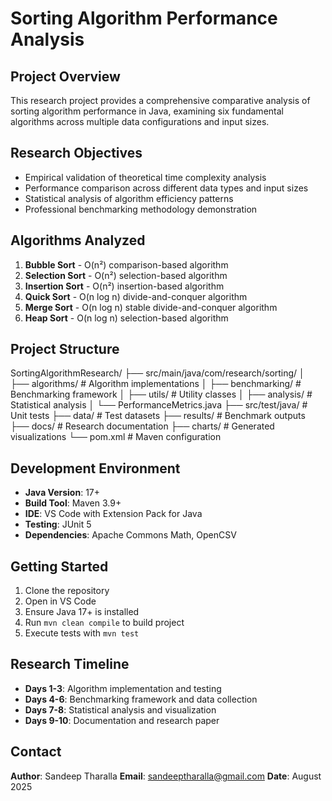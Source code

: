 # Sorting Algorithm Performance Analysis

## Project Overview
This research project provides a comprehensive comparative analysis of sorting algorithm performance in Java, examining six fundamental algorithms across multiple data configurations and input sizes.

## Research Objectives
- Empirical validation of theoretical time complexity analysis
- Performance comparison across different data types and input sizes
- Statistical analysis of algorithm efficiency patterns
- Professional benchmarking methodology demonstration

## Algorithms Analyzed
1. **Bubble Sort** - O(n²) comparison-based algorithm
2. **Selection Sort** - O(n²) selection-based algorithm  
3. **Insertion Sort** - O(n²) insertion-based algorithm
4. **Quick Sort** - O(n log n) divide-and-conquer algorithm
5. **Merge Sort** - O(n log n) stable divide-and-conquer algorithm
6. **Heap Sort** - O(n log n) selection-based algorithm

## Project Structure

SortingAlgorithmResearch/
├── src/main/java/com/research/sorting/
│ ├── algorithms/ # Algorithm implementations
│ ├── benchmarking/ # Benchmarking framework
│ ├── utils/ # Utility classes
│ ├── analysis/ # Statistical analysis
│ └── PerformanceMetrics.java
├── src/test/java/ # Unit tests
├── data/ # Test datasets
├── results/ # Benchmark outputs
├── docs/ # Research documentation
├── charts/ # Generated visualizations
└── pom.xml # Maven configuration


## Development Environment
- **Java Version**: 17+
- **Build Tool**: Maven 3.9+
- **IDE**: VS Code with Extension Pack for Java
- **Testing**: JUnit 5
- **Dependencies**: Apache Commons Math, OpenCSV

## Getting Started
1. Clone the repository
2. Open in VS Code
3. Ensure Java 17+ is installed
4. Run `mvn clean compile` to build project
5. Execute tests with `mvn test`

## Research Timeline
- **Days 1-3**: Algorithm implementation and testing
- **Days 4-6**: Benchmarking framework and data collection
- **Days 7-8**: Statistical analysis and visualization
- **Days 9-10**: Documentation and research paper

## Contact
**Author**: Sandeep Tharalla
**Email**: sandeeptharalla@gmail.com
**Date**: August 2025 
